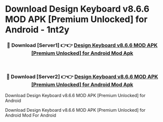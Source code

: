 # Download Design Keyboard v8.6.6 MOD APK [Premium Unlocked] for Android - 1nt2y


<div align="center">
<h3>🔴 Download [Server1] 👉👉 <a href="https://apk-comot.site?title=Design_Keyboard_v8.6.6_MOD_APK_[Premium_Unlocked]_for_Android">Design Keyboard v8.6.6 MOD APK [Premium Unlocked] for Android Mod Apk</a></h3><br>
<h3>🔴 Download [Server2] 👉👉 <a href="https://apk-comot.site?title=Design_Keyboard_v8.6.6_MOD_APK_[Premium_Unlocked]_for_Android">Design Keyboard v8.6.6 MOD APK [Premium Unlocked] for Android Mod Apk</a></h3>
</div>



Download Design Keyboard v8.6.6 MOD APK [Premium Unlocked] for Android 

Download Design Keyboard v8.6.6 MOD APK [Premium Unlocked] for Android Mod For Android